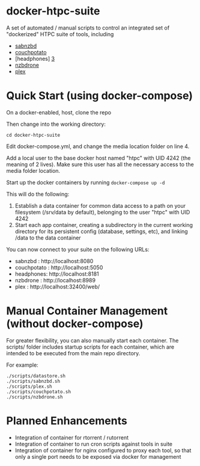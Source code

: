 # docker-htpc-suite
A set of automated / manual scripts to control an integrated set of "dockerized" HTPC suite of tools, including

* [sabnzbd][1]
* [couchpotato][2]
* [headphones] [3]
* [nzbdrone][4]
* [plex][5]

[1]: https://github.com/funkypenguin/sabnzbd
[2]: https://github.com/funkypenguin/couchpotato
[3]: https://github.com/linuxserver/docker-headphones
[4]: https://github.com/funkypenguin/nzbdrone
[5]: https://github.com/funkypenguin/plex

# Quick Start (using docker-compose)

On a docker-enabled, host, clone the repo

Then change into the working directory:

    cd docker-htpc-suite

Edit docker-compose.yml, and change the media location folder on line 4.

Add a local user to the base docker host named "htpc" with UID 4242 (the meaning of 2 lives). Make sure this user has all the necessary access to the media folder location.

Start up the docker containers by running ```docker-compose up -d```

This will do the following:

1. Establish a data container for common data access to a path on your filesystem (/srv/data by default), belonging to the user "htpc" with UID 4242
2. Start each app container, creating a subdirectory in the current working directory for its persistent config (database, settings, etc), and linking /data to the data container

You can now connect to your suite on the following URLs:

* sabnzbd : http://localhost:8080
* couchpotato : http://localhost:5050
* headphones: http://localhost:8181
* nzbdrone : http://localhost:8989
* plex : http://localhost:32400/web/

# Manual Container Management (without docker-compose)

For greater flexibility, you can also manually start each container. The scripts/ folder includes startup scripts for each container, which are intended to be executed from the main repo directory.

For example:

    ./scripts/datastore.sh
    ./scripts/sabnzbd.sh
    ./scripts/plex.sh
    ./scripts/couchpotato.sh
    ./scripts/nzbdrone.sh

# Planned Enhancements

* Integration of container for rtorrent / rutorrent
* Integration of container to run cron scripts against tools in suite
* Integration of container for nginx configured to proxy each tool, so that only a single port needs to be exposed via docker for management

